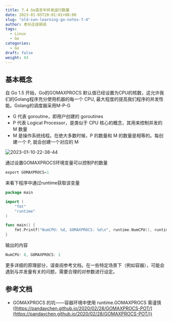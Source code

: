 ```yaml
---
title: 7.4 Go语言中并发运行数量
date: 2023-01-05T20:01:01+08:00
slug: "old-sun-learning-go-notes-7-4"
author: 老孙正经胡说
tags:
  - Linux
  - Go
categories:
  - Go
draft: false
weight: 43
---
```


## 基本概念

自 Go 1.5 开始，Go的GOMAXPROCS 默认值已经设置为CPU的核数，这允许我们的Golang程序充分使用机器的每一个 CPU, 最大程度的提高我们程序的并发性能。Golang的调度器采用M-P-G

- G 代表 goroutine，即用户创建的 goroutines
- P 代表 Logical Processor，是类似于 CPU 核心的概念，其用来控制并发的 M 数量
- M 是操作系统线程。在绝大多数时候，P 的数量和 M 的数量是相等的。每创建一个 P, 就会创建一个对应的 M

![2023-01-10-22-38-44](/images/2023-01-10-22-38-44.png)

通过设置GOMAXPROCS环境变量可以控制P的数量

```go
export GOMAXPROCS=1
```

来看下程序中通过runtime获取该变量

```go
package main

import (
    "fmt"
    "runtime"
)

func main() {
    fmt.Printf("NumCPU: %d, GOMAXPROCS: %d\n", runtime.NumCPU(), runtime.GOMAXPROCS(-1))
}
```

输出的内容

```go
NumCPU: 8, GOMAXPROCS: 1
```

更多详细的原理部分，请查阅参考文档，在一些特定场景下（例如容器），可能会遇到与并发量有关的问题，需要合理的对参数进行设定。

## 参考文档

- GOMAXPROCS 的坑——容器环境中使用 runtime.GOMAXPROCS 需谨慎([https://pandaychen.github.io/2020/02/28/GOMAXPROCS-POT/](https://pandaychen.github.io/2020/02/28/GOMAXPROCS-POT/))